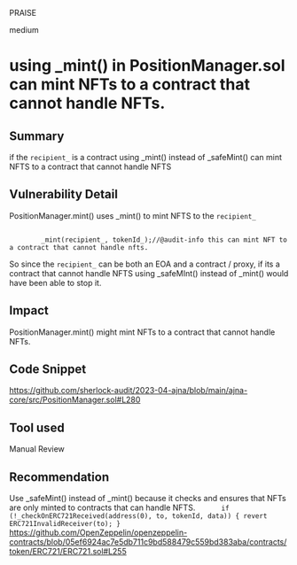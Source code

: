 PRAISE

medium

# using _mint() in PositionManager.sol can mint NFTs to a contract that cannot handle NFTs.

## Summary
if the `recipient_` is a contract using _mint() instead of _safeMint() can mint NFTS to a contract that cannot handle NFTS

## Vulnerability Detail
PositionManager.mint() uses _mint() to mint NFTS to the `recipient_`
```solidity

        _mint(recipient_, tokenId_);//@audit-info this can mint NFT to a contract that cannot handle nfts.

```
So since the `recipient_` can be both an EOA and a contract / proxy, if its a contract that cannot handle NFTS using _safeMInt() instead of _mint() would have been able to stop it.

## Impact
PositionManager.mint()  might mint NFTs to a contract that cannot handle NFTs.

## Code Snippet
https://github.com/sherlock-audit/2023-04-ajna/blob/main/ajna-core/src/PositionManager.sol#L280
## Tool used

Manual Review

## Recommendation
 Use _safeMint() instead of _mint() because it checks and ensures that NFTs are only minted to contracts that can handle NFTS.
`      if (!_checkOnERC721Received(address(0), to, tokenId, data)) {
            revert ERC721InvalidReceiver(to);
        }`
https://github.com/OpenZeppelin/openzeppelin-contracts/blob/05ef6924ac7e5db711c9bd588479c559bd383aba/contracts/token/ERC721/ERC721.sol#L255